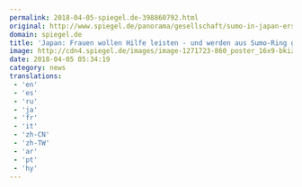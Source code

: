 ```yaml
---
permalink: 2018-04-05-spiegel.de-398860792.html
original: http://www.spiegel.de/panorama/gesellschaft/sumo-in-japan-ersthelferinnen-wegen-ihres-geschlechts-aus-dem-ring-geworfen-a-1201307.html#ref=rss
domain: spiegel.de
title: 'Japan: Frauen wollen Hilfe leisten - und werden aus Sumo-Ring geworfen - SPIEGEL ONLINE - Panorama'
image: http://cdn4.spiegel.de/images/image-1271723-860_poster_16x9-bkiz-1271723.jpg
date: 2018-04-05 05:34:19
category: news
translations: 
 - 'en'
 - 'es'
 - 'ru'
 - 'ja'
 - 'fr'
 - 'it'
 - 'zh-CN'
 - 'zh-TW'
 - 'ar'
 - 'pt'
 - 'hy'
---
```


